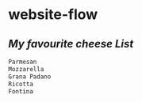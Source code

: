 # website-flow
## _My favourite cheese List_
```sh
Parmesan
Mozzarella
Grana Padano
Ricotta
Fontina
```